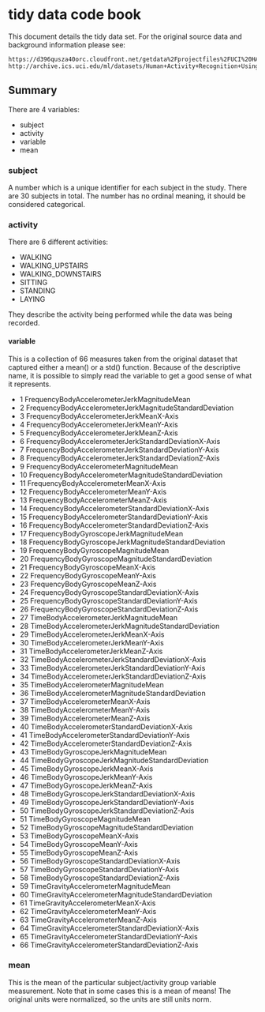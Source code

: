 # tidy data code book

This document details the tidy data set. For the original source data and background information please see:

    https://d396qusza40orc.cloudfront.net/getdata%2Fprojectfiles%2FUCI%20HAR%20Dataset.zip
    http://archive.ics.uci.edu/ml/datasets/Human+Activity+Recognition+Using+Smartphones

## Summary

There are 4 variables:

* subject
* activity
* variable
* mean

### subject

A number which is a unique identifier for each subject in the study. There are 30 subjects in total. The number has no ordinal meaning, it should be considered categorical.

### activity

There are 6 different activities:

* WALKING
* WALKING_UPSTAIRS
* WALKING_DOWNSTAIRS
* SITTING
* STANDING
* LAYING

They describe the activity being performed while the data was being recorded.

#### variable

This is a collection of 66 measures taken from the original dataset that captured either a mean() or a std() function. Because of the descriptive name, it is possible to simply read the variable to get a good sense of what it represents.

* 1               FrequencyBodyAccelerometerJerkMagnitudeMean
* 2  FrequencyBodyAccelerometerJerkMagnitudeStandardDeviation
* 3                  FrequencyBodyAccelerometerJerkMeanX-Axis
* 4                  FrequencyBodyAccelerometerJerkMeanY-Axis
* 5                  FrequencyBodyAccelerometerJerkMeanZ-Axis
* 6     FrequencyBodyAccelerometerJerkStandardDeviationX-Axis
* 7     FrequencyBodyAccelerometerJerkStandardDeviationY-Axis
* 8     FrequencyBodyAccelerometerJerkStandardDeviationZ-Axis
* 9                   FrequencyBodyAccelerometerMagnitudeMean
* 10     FrequencyBodyAccelerometerMagnitudeStandardDeviation
* 11                     FrequencyBodyAccelerometerMeanX-Axis
* 12                     FrequencyBodyAccelerometerMeanY-Axis
* 13                     FrequencyBodyAccelerometerMeanZ-Axis
* 14        FrequencyBodyAccelerometerStandardDeviationX-Axis
* 15        FrequencyBodyAccelerometerStandardDeviationY-Axis
* 16        FrequencyBodyAccelerometerStandardDeviationZ-Axis
* 17                  FrequencyBodyGyroscopeJerkMagnitudeMean
* 18     FrequencyBodyGyroscopeJerkMagnitudeStandardDeviation
* 19                      FrequencyBodyGyroscopeMagnitudeMean
* 20         FrequencyBodyGyroscopeMagnitudeStandardDeviation
* 21                         FrequencyBodyGyroscopeMeanX-Axis
* 22                         FrequencyBodyGyroscopeMeanY-Axis
* 23                         FrequencyBodyGyroscopeMeanZ-Axis
* 24            FrequencyBodyGyroscopeStandardDeviationX-Axis
* 25            FrequencyBodyGyroscopeStandardDeviationY-Axis
* 26            FrequencyBodyGyroscopeStandardDeviationZ-Axis
* 27                   TimeBodyAccelerometerJerkMagnitudeMean
* 28      TimeBodyAccelerometerJerkMagnitudeStandardDeviation
* 29                      TimeBodyAccelerometerJerkMeanX-Axis
* 30                      TimeBodyAccelerometerJerkMeanY-Axis
* 31                      TimeBodyAccelerometerJerkMeanZ-Axis
* 32         TimeBodyAccelerometerJerkStandardDeviationX-Axis
* 33         TimeBodyAccelerometerJerkStandardDeviationY-Axis
* 34         TimeBodyAccelerometerJerkStandardDeviationZ-Axis
* 35                       TimeBodyAccelerometerMagnitudeMean
* 36          TimeBodyAccelerometerMagnitudeStandardDeviation
* 37                          TimeBodyAccelerometerMeanX-Axis
* 38                          TimeBodyAccelerometerMeanY-Axis
* 39                          TimeBodyAccelerometerMeanZ-Axis
* 40             TimeBodyAccelerometerStandardDeviationX-Axis
* 41             TimeBodyAccelerometerStandardDeviationY-Axis
* 42             TimeBodyAccelerometerStandardDeviationZ-Axis
* 43                       TimeBodyGyroscopeJerkMagnitudeMean
* 44          TimeBodyGyroscopeJerkMagnitudeStandardDeviation
* 45                          TimeBodyGyroscopeJerkMeanX-Axis
* 46                          TimeBodyGyroscopeJerkMeanY-Axis
* 47                          TimeBodyGyroscopeJerkMeanZ-Axis
* 48             TimeBodyGyroscopeJerkStandardDeviationX-Axis
* 49             TimeBodyGyroscopeJerkStandardDeviationY-Axis
* 50             TimeBodyGyroscopeJerkStandardDeviationZ-Axis
* 51                           TimeBodyGyroscopeMagnitudeMean
* 52              TimeBodyGyroscopeMagnitudeStandardDeviation
* 53                              TimeBodyGyroscopeMeanX-Axis
* 54                              TimeBodyGyroscopeMeanY-Axis
* 55                              TimeBodyGyroscopeMeanZ-Axis
* 56                 TimeBodyGyroscopeStandardDeviationX-Axis
* 57                 TimeBodyGyroscopeStandardDeviationY-Axis
* 58                 TimeBodyGyroscopeStandardDeviationZ-Axis
* 59                    TimeGravityAccelerometerMagnitudeMean
* 60       TimeGravityAccelerometerMagnitudeStandardDeviation
* 61                       TimeGravityAccelerometerMeanX-Axis
* 62                       TimeGravityAccelerometerMeanY-Axis
* 63                       TimeGravityAccelerometerMeanZ-Axis
* 64          TimeGravityAccelerometerStandardDeviationX-Axis
* 65          TimeGravityAccelerometerStandardDeviationY-Axis
* 66          TimeGravityAccelerometerStandardDeviationZ-Axis

### mean

This is the mean of the particular subject/activity group variable measurement. Note that in some cases this is a mean of means! The original units were normalized, so the units are still units norm.
